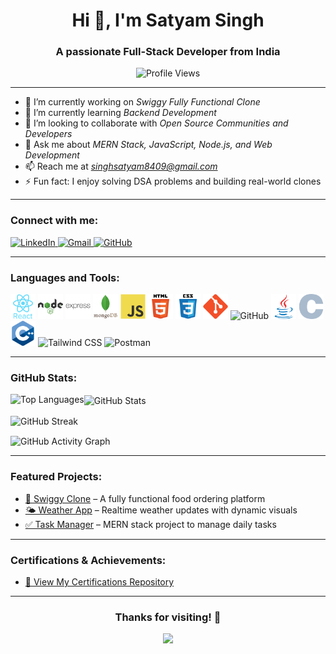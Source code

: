 <h1 align="center">Hi 👋, I'm Satyam Singh</h1>
<h3 align="center">A passionate Full-Stack Developer from India</h3>

<p align="center">
  <img src="https://komarev.com/ghpvc/?username=satyam8409&label=Profile%20views&color=0e75b6&style=flat" alt="Profile Views" />
</p>

---

- 🔭 I’m currently working on *Swiggy Fully Functional Clone*
- 🌱 I’m currently learning *Backend Development*
- 🤝 I’m looking to collaborate with *Open Source Communities and Developers*
- 💬 Ask me about *MERN Stack, JavaScript, Node.js, and Web Development*
- 📫 Reach me at *singhsatyam8409@gmail.com*
- ⚡ Fun fact: I enjoy solving DSA problems and building real-world clones

---

<h3 align="left">Connect with me:</h3>
<p align="left">
  <a href="https://www.linkedin.com/in/satyam-singh8409/" target="_blank">
    <img src="https://cdn.jsdelivr.net/gh/devicons/devicon/icons/linkedin/linkedin-original.svg" alt="LinkedIn" width="30" height="30"/>
  </a>
  <a href="mailto:singhsatyam8409@gmail.com" target="_blank">
    <img src="https://img.icons8.com/color/48/000000/gmail--v1.png" width="30" height="30" alt="Gmail"/>
  </a>
  <a href="https://github.com/satyam8409" target="_blank">
    <img src="https://cdn.jsdelivr.net/gh/devicons/devicon/icons/github/github-original.svg" width="30" height="30" alt="GitHub"/>
  </a>
</p>

---

<h3 align="left">Languages and Tools:</h3>
<p align="left">
  <img src="https://raw.githubusercontent.com/devicons/devicon/master/icons/react/react-original-wordmark.svg" width="40" height="40" alt="React"/>
  <img src="https://raw.githubusercontent.com/devicons/devicon/master/icons/nodejs/nodejs-original-wordmark.svg" width="40" height="40" alt="Node.js"/>
  <img src="https://raw.githubusercontent.com/devicons/devicon/master/icons/express/express-original-wordmark.svg" width="40" height="40" alt="Express"/>
  <img src="https://raw.githubusercontent.com/devicons/devicon/master/icons/mongodb/mongodb-original-wordmark.svg" width="40" height="40" alt="MongoDB"/>
  <img src="https://raw.githubusercontent.com/devicons/devicon/master/icons/javascript/javascript-original.svg" width="40" height="40" alt="JavaScript"/>
  <img src="https://raw.githubusercontent.com/devicons/devicon/master/icons/html5/html5-original-wordmark.svg" width="40" height="40" alt="HTML5"/>
  <img src="https://raw.githubusercontent.com/devicons/devicon/master/icons/css3/css3-original-wordmark.svg" width="40" height="40" alt="CSS3"/>
  <img src="https://raw.githubusercontent.com/devicons/devicon/master/icons/git/git-original.svg" width="40" height="40" alt="Git"/>
  <img src="https://www.vectorlogo.zone/logos/github/github-icon.svg" width="40" height="40" alt="GitHub"/>
  <img src="https://raw.githubusercontent.com/devicons/devicon/master/icons/java/java-original.svg" width="40" height="40" alt="Java"/>
  <img src="https://raw.githubusercontent.com/devicons/devicon/master/icons/c/c-original.svg" width="40" height="40" alt="C"/>
  <img src="https://raw.githubusercontent.com/devicons/devicon/master/icons/cplusplus/cplusplus-original.svg" width="40" height="40" alt="C++"/>
  <img src="https://www.vectorlogo.zone/logos/tailwindcss/tailwindcss-icon.svg" width="40" height="40" alt="Tailwind CSS"/>
  <img src="https://www.vectorlogo.zone/logos/getpostman/getpostman-icon.svg" width="40" height="40" alt="Postman"/>
</p>

---

<h3 align="left">GitHub Stats:</h3>
<p>
  <img align="left" src="https://github-readme-stats.vercel.app/api/top-langs?username=satyam8409&show_icons=true&locale=en&layout=compact&theme=tokyonight" alt="Top Languages"/>
</p>
<p>
  <img align="center" src="https://github-readme-stats.vercel.app/api?username=satyam8409&show_icons=true&locale=en&theme=tokyonight" alt="GitHub Stats"/>
</p>
<p>
  <img align="center" src="https://github-readme-streak-stats.herokuapp.com/?user=satyam8409&theme=tokyonight" alt="GitHub Streak"/>
</p>
<p>
  <img align="center" src="https://github-readme-activity-graph.vercel.app/graph?username=satyam8409&theme=tokyonight&hide_border=true" alt="GitHub Activity Graph"/>
</p>

---

<h3 align="left">Featured Projects:</h3>
<ul>
  <li><a href="swiggy-project-steel.vercel.app">🍔 Swiggy Clone</a> – A fully functional food ordering platform</li>
  <li><a href="https://github.com/satyam8409/weather-app">🌤️ Weather App</a> – Realtime weather updates with dynamic visuals</li>
  <li><a href="https://github.com/satyam8409/task-manager">✅ Task Manager</a> – MERN stack project to manage daily tasks</li>
</ul>

---

<h3 align="left">Certifications & Achievements:</h3>
<ul>
  <li><a href="https://github.com/Satyam8409/Certificate" target="_blank">📜 View My Certifications Repository</a></li>
</ul>

---

<h3 align="center">Thanks for visiting! 🚀</h3>
<p align="center">
  <img src="https://readme-typing-svg.herokuapp.com?font=Fira+Code&duration=3000&pause=1000&color=58A6FF&center=true&vCenter=true&width=435&lines=Happy+Coding!;Let's+Build+Together!;Open+to+Collaborations!"/>
</p>
